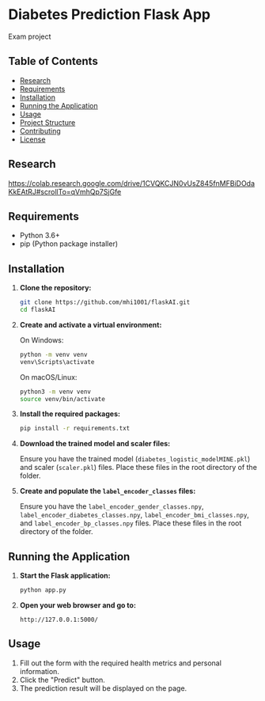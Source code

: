 # Diabetes Prediction Flask App
Exam project

## Table of Contents
- [Research](#research)
- [Requirements](#requirements)
- [Installation](#installation)
- [Running the Application](#running-the-application)
- [Usage](#usage)
- [Project Structure](#project-structure)
- [Contributing](#contributing)
- [License](#license)

## Research
https://colab.research.google.com/drive/1CVQKCJN0vUsZ845fnMFBiDOdaKkEAtRJ#scrollTo=qVmhQp7SjGfe

## Requirements

- Python 3.6+
- pip (Python package installer)

## Installation

1. **Clone the repository:**

    ```bash
    git clone https://github.com/mhi1001/flaskAI.git
    cd flaskAI
    ```

2. **Create and activate a virtual environment:**

    On Windows:

    ```bash
    python -m venv venv
    venv\Scripts\activate
    ```

    On macOS/Linux:

    ```bash
    python3 -m venv venv
    source venv/bin/activate
    ```

3. **Install the required packages:**

    ```bash
    pip install -r requirements.txt
    ```

4. **Download the trained model and scaler files:**

    Ensure you have the trained model (`diabetes_logistic_modelMINE.pkl`) and scaler (`scaler.pkl`) files. Place these files in the root directory of the folder.

5. **Create and populate the `label_encoder_classes` files:**

    Ensure you have the `label_encoder_gender_classes.npy`, `label_encoder_diabetes_classes.npy`, `label_encoder_bmi_classes.npy`, and `label_encoder_bp_classes.npy` files. Place these files in the root directory of the folder.

## Running the Application

1. **Start the Flask application:**

    ```bash
    python app.py
    ```

2. **Open your web browser and go to:**

    ```
    http://127.0.0.1:5000/
    ```

## Usage

1. Fill out the form with the required health metrics and personal information.
2. Click the "Predict" button.
3. The prediction result will be displayed on the page.


